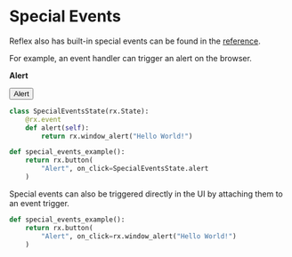# Special Events

Reflex also has built-in special events can be found in the [reference](/docs/api-reference/special-events/).

For example, an event handler can trigger an alert on the browser.

**Alert**

<button>Alert</button>

```python
class SpecialEventsState(rx.State):
    @rx.event
    def alert(self):
        return rx.window_alert("Hello World!")

def special_events_example():
    return rx.button(
        "Alert", on_click=SpecialEventsState.alert
    )
```

Special events can also be triggered directly in the UI by attaching them to an event trigger.

```python
def special_events_example():
    return rx.button(
        "Alert", on_click=rx.window_alert("Hello World!")
    )
```
